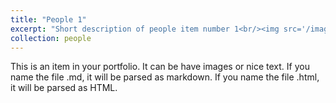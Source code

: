 ```yaml
---
title: "People 1"
excerpt: "Short description of people item number 1<br/><img src='/images/500x300.png'>"
collection: people
---
```


This is an item in your portfolio. It can be have images or nice text. If you name the file .md, it will be parsed as markdown. If you name the file .html, it will be parsed as HTML. 
